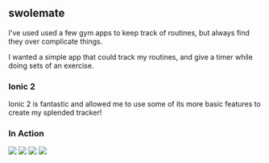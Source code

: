 
## swolemate

I've used used a few gym apps to keep track of routines, but always find they over complicate things.

I wanted a simple app that could track my routines, and give a timer while doing sets of an exercise.

### Ionic 2

Ionic 2 is fantastic and allowed me to use some of its more basic features to create my splended tracker!

### In Action

![](http://i.imgur.com/gGZTqJU.png)
![](http://i.imgur.com/ZyYyrBD.png)
![](http://i.imgur.com/VzXI0vx.png)
![](http://i.imgur.com/aHN1tNF.png)
